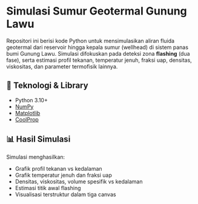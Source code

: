# Simulasi Sumur Geotermal Gunung Lawu

Repositori ini berisi kode Python untuk mensimulasikan aliran fluida geotermal dari reservoir hingga kepala sumur (wellhead) di sistem panas bumi Gunung Lawu. Simulasi difokuskan pada deteksi zona **flashing** (dua fase), serta estimasi profil tekanan, temperatur jenuh, fraksi uap, densitas, viskositas, dan parameter termofisik lainnya.

## 🔧 Teknologi & Library

- Python 3.10+
- [NumPy](https://numpy.org/)
- [Matplotlib](https://matplotlib.org/)
- [CoolProp](http://www.coolprop.org/)

## 📊 Hasil Simulasi

Simulasi menghasilkan:
- Grafik profil tekanan vs kedalaman
- Grafik temperatur jenuh dan fraksi uap
- Densitas, viskositas, volume spesifik vs kedalaman
- Estimasi titik awal flashing
- Visualisasi terstruktur dalam tiga canvas


